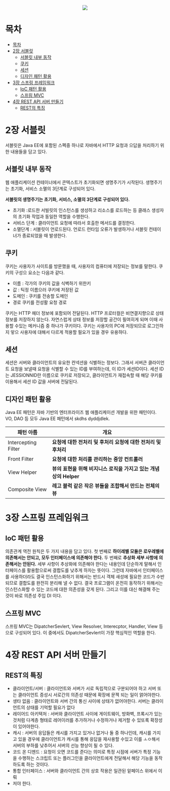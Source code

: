 
<p align= "center">
    <image src = "http://image.kyobobook.co.kr/images/book/xlarge/279/x9791188621279.jpg">
</p>

# 목차
<!-- TOC -->

- [목차](#목차)
- [2장 서블릿](#2장-서블릿)
    - [서블릿 내부 동작](#서블릿-내부-동작)
    - [쿠키](#쿠키)
    - [세션](#세션)
    - [디자인 패턴 활용](#디자인-패턴-활용)
- [3장 스프링 프레임워크](#3장-스프링-프레임워크)
    - [IoC 패턴 활용](#ioc-패턴-활용)
    - [스프링 MVC](#스프링-mvc)
- [4장 REST API 서버 만들기](#4장-rest-api-서버-만들기)
    - [REST의 특징](#rest의-특징)

<!-- /TOC -->

# 2장 서블릿

서블릿은 Java EE에 포함된 스펙중 하나로 자바에서 HTTP 요청과 으답을 처리하기 위한 내용들을 담고 있다.

## 서블릿 내부 동작
웹 애플리케이션 컨테이너에서 콘텍스트가 초기화되면 생명주기가 시작된다. 생명주기는 초기화, 서비스 소멸의 3단계로 구성되어 있다.

**서블릿의 생명주기는 초기화, 서비스, 소멸의 3단계로 구성되어 있다.** 

* 초기화 :로드한 서빌릿의 인스턴스를 생성하고 리소스를 로드하는 등 클래스 생성자의 초기화 작업과 동일한 역할을 수행한다.
* 서비스 단계 : 클라이언트 요청에 따라서 호출한 메서드를 결정한다.
* 소멸단계 : 서블릿이 언로드된다. 언로드 런타임 오류가 발생하거나 서블릿 컨테이너가 종료되었을 때 발생한다.

## 쿠키
쿠키는 사용자가 사이트를 방문했을 때, 사용자의 컴퓨터에 저장되는 정보를 말한다. 쿠키의 구성으 요소는 다음과 같다.

* 이름 : 각가의 쿠키의 값을 식벽하기 위한키
* 값 : 틱정 이름으러 쿠키에 저장된 값
* 도메인 : 쿠키를 전송할 도메인
* 경로 쿠키를 전성활 요청 경로

쿠키는 HTTP 헤더 정보에 포함되어 전달된다. HTTP 프로터컬은 비연결지향으로 상태 정보를 저장하지 않는다. 자연스럽게 상태 정보를 저장할 공간이 필여히게 되며 이때 사용할 수있는 메커니즘 중 하나가 쿠키이다. 쿠키는 사용자의 PC에 저장되므로 로그인하지 앟으 사용자에 대해서 다르게 적용할 필요가 있을 경우 유용하다.

## 세션
세션은 서버와 클라이언트의 유요한 컨넥션을 식별하는 정보다. 그래서 서버큰 클라이언트 요청을 보낼때 요청을 식별할 수 있는 ID를 부여하는데, 이 ID가 세션ID이다. 세션 ID는 JESSIONNID란 이름으로 쿠키로 저장되고, 클라이언트가 재접속할 때 해당 쿠키를 이용해서 세션 ID 값을 서버에 전달된다.

## 디자인 패턴 활용
Java EE 패턴은 자바 기반의 엔터프라이즈 웹 애플리케이션 개발을 위한 패턴이다. VO, DAO 등 모두 Java EE 패턴에서 skdhs dyddjdlek.

패턴 아름 | 개요
------|---
Intercepting Filter | **요청에 대한 전처리 및 후처리** **요청에 대한 전처리 및 후처리**
Front Filter | **요청에 대한 처리를 관리하는 중앙 컨트롤러**
View Helper | **뷰의 표현을 위해 비지니스 로직을 가지고 있는 개념상의 Helper**
Composite View | **레고 블럭 같은 작은 뷰들을 조합해서 만드는 전체의 뷰**


# 3장 스프링 프레임워크

## IoC 패턴 활용
의존관계 역전 원칙은 두 가지 내용을 담고 있다. 첫 번째로 **하이레벨 모듈은 로우레벨에 의존해서는 안되고, 모두 인터페이스에 의존해야 한다.** 두 번째로 **추상화 세부 사항에 의존해서는 안된다.** 세부 사항이 추상화에 의존해야 한다는 내용인데 단순하게 말해서 인터페이스를 활용함으로써 결합도를 낮추게 하자는 뜻이다. 그런데 자바에서 인터페이스를 사용하더라도 결국 인스턴스화하기 위해서는 반드시 객체 새성에 필요한 코드가 수반되므로 결합도를 완전히 분리해 낼 수 없다. 결국 프로그램이 온전히 동작하기 위해서는 인스턴스화할 수 있는 코드에 대한 의존성을 갖게 된다. 그리고 이를 대신 해결해 주는 것이 바로 의존성 주입 DI 이다.

## 스프링 MVC
스프링 MVC는 DipatcherSevlert, View Resolver, Interecptor, Handler, View 등으로 구성되어 있다. 이 중에서도 DipatcherSevlert이 가장 핵심적인 역할을 한다.

# 4장 REST API 서버 만들기

## REST의 특징

* 클라이언트/서버 : 클라이언트와 서버가 서로 독립적으로 구분되어야 하고 서버 또는 클라이언트 증성시 서로간의 의존성 때문에 확장에 문젝 되는 일이 얽어야한다.
* 생타 없음 : 클라이언트와 서버 간의 통신 사이에 상태가 없어야한다. 서버는 클라이언트의 상태를 기억할 필요가 없다
* 레이어드 아키택처 : 서버와 클라이언트 사이에 게이트웨이, 방화벽, 프록시가 있는 것처럼 다계층 형태로 레어이러를 추가하거나 수정하거나 제거할 수 있또록 확장성이 있어야한다.
* 캐시 : 서버의 응답들은 캐시를 가지고 있거나 없거나 둘 중 하나인데, 캐시를 가지고 있을 경우에 클라이언트가 캐시를 통해 응답을 재사용할 수있고 이를 ㅗㅇ해서 서버의 부하를 낮추어서 서버의 선능 향상이 될 수 있다.
* 코드 온 디멘드 : 요청이 오면 코드를 준다는 의미로 특정 시점에 서버가 특정 기능을 수행하는 스크립트 또는 플러그인을 클라이언트에게 전달해서 해당 기능을 동작하도록 하는 것이다.
* 통합 인터페이스 : 서버와 클라이언트 간의 상호 작용은 일관된 잍페이스 위에서 이뤄
* 저야 한다.

